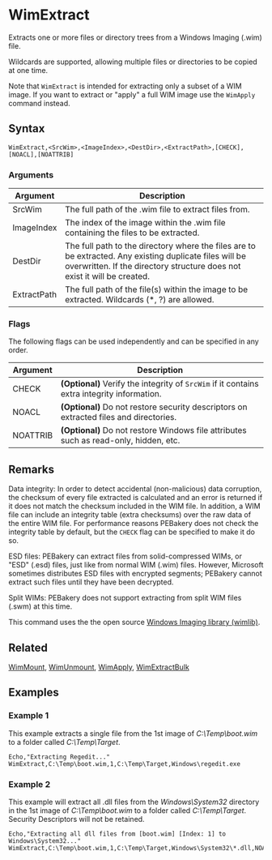 # WimExtract

Extracts one or more files or directory trees from a Windows Imaging (.wim) file.

Wildcards are supported, allowing multiple files or directories to be copied at one time.

Note that `WimExtract` is intended for extracting only a subset of a WIM image. If you want to extract or "apply" a full WIM image use the `WimApply` command instead.

## Syntax

```pebakery
WimExtract,<SrcWim>,<ImageIndex>,<DestDir>,<ExtractPath>,[CHECK],[NOACL],[NOATTRIB]
```

### Arguments

| Argument | Description |
| --- | --- |
| SrcWim | The full path of the .wim file to extract files from. |
| ImageIndex | The index of the image within the .wim file containing the files to be extracted. |
| DestDir | The full path to the directory where the files are to be extracted. Any existing duplicate files will be overwritten. If the directory structure does not exist it will be created. |
| ExtractPath | The full path of the file(s) within the image to be extracted. Wildcards (*, ?) are allowed. |

### Flags

The following flags can be used independently and can be specified in any order.

| Argument | Description |
| --- | --- |
| CHECK | **(Optional)** Verify the integrity of `SrcWim` if it contains extra integrity information. |
| NOACL | **(Optional)** Do not restore security descriptors on extracted files and directories. |
| NOATTRIB | **(Optional)** Do not restore Windows file attributes such as read-only, hidden, etc. |

## Remarks

Data integrity: In order to detect accidental (non-malicious) data corruption, the checksum of every file extracted is calculated and an error is returned if it does not match the checksum included in the WIM file. In addition, a WIM file can include an integrity table (extra checksums) over the raw data of the entire WIM file. For performance reasons PEBakery does not check the integrity table by default, but the `CHECK` flag can be specified to make it do so.

ESD files: PEBakery can extract files from solid-compressed WIMs, or "ESD" (.esd) files, just like from normal WIM (.wim) files. However, Microsoft sometimes distributes ESD files with encrypted segments; PEBakery cannot extract such files until they have been decrypted.

Split WIMs: PEBakery does not support extracting from split WIM files (.swm) at this time.

This command uses the the open source [Windows Imaging library (wimlib)](https://wimlib.net/).

## Related

[WimMount](./WimMount.md), [WimUnmount](./WimUnmount.md), [WimApply](./WimApply.md), [WimExtractBulk](./WimExtractBulk.md)

## Examples

### Example 1

This example extracts a single file from the 1st image of *C:\Temp\boot.wim* to a folder called *C:\Temp\Target*.

```pebakery
Echo,"Extracting Regedit..."
WimExtract,C:\Temp\boot.wim,1,C:\Temp\Target,Windows\regedit.exe
```

### Example 2

This example will extract all .dll files from the *Windows\System32* directory in the 1st image of *C:\Temp\boot.wim* to a folder called *C:\Temp\Target*. Security Descriptors will not be retained.

```pebakery
Echo,"Extracting all dll files from [boot.wim] [Index: 1] to Windows\System32..."
WimExtract,C:\Temp\boot.wim,1,C:\Temp\Target,Windows\System32\*.dll,NOACL
```
